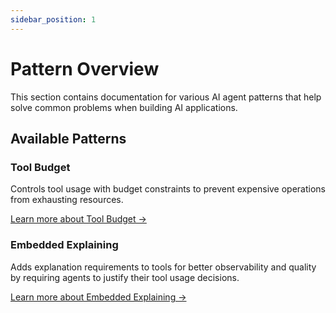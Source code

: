 ```yaml
---
sidebar_position: 1
---
```


# Pattern Overview

This section contains documentation for various AI agent patterns that help solve common problems when building AI applications.

## Available Patterns

### Tool Budget
Controls tool usage with budget constraints to prevent expensive operations from exhausting resources.

[Learn more about Tool Budget →](./tool-budget)

### Embedded Explaining
Adds explanation requirements to tools for better observability and quality by requiring agents to justify their tool usage decisions.

[Learn more about Embedded Explaining →](./embedded-explaining) 